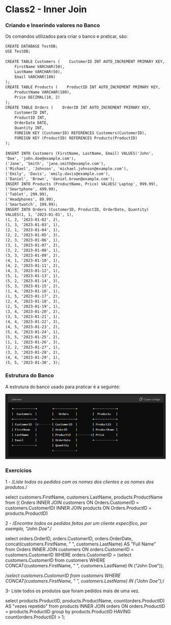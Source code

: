 # Class2 - Inner Join

### Criando e Inserindo valores no Banco

Os comandos utilizados para criar o banco e praticar, são:

```
CREATE DATABASE TestDB;
USE TestDB;

CREATE TABLE Customers (    CustomerID INT AUTO_INCREMENT PRIMARY KEY,
    FirstName VARCHAR(50),
    LastName VARCHAR(50),
    Email VARCHAR(100)
);
CREATE TABLE Products (    ProductID INT AUTO_INCREMENT PRIMARY KEY,
    ProductName VARCHAR(100),
    Price DECIMAL(10, 2)
);
CREATE TABLE Orders (    OrderID INT AUTO_INCREMENT PRIMARY KEY,
    CustomerID INT,
    ProductID INT,
    OrderDate DATE,
    Quantity INT,
    FOREIGN KEY (CustomerID) REFERENCES Customers(CustomerID),
    FOREIGN KEY (ProductID) REFERENCES Products(ProductID)
);

INSERT INTO Customers (FirstName, LastName, Email) VALUES('John', 'Doe', 'john.doe@example.com'),
('Jane', 'Smith', 'jane.smith@example.com'),
('Michael', 'Johnson', 'michael.johnson@example.com'),
('Emily', 'Davis', 'emily.davis@example.com'),
('Daniel', 'Brown', 'daniel.brown@example.com');
INSERT INTO Products (ProductName, Price) VALUES('Laptop', 999.99),
('Smartphone', 499.99),
('Tablet', 299.99),
('Headphones', 89.99),
('Smartwatch', 199.99);
INSERT INTO Orders (CustomerID, ProductID, OrderDate, Quantity) VALUES(1, 1, '2023-01-01', 1),
(1, 2, '2023-01-02', 2),
(1, 3, '2023-01-03', 1),
(2, 1, '2023-01-04', 1),
(2, 2, '2023-01-05', 3),
(2, 3, '2023-01-06', 1),
(3, 1, '2023-01-07', 2),
(3, 2, '2023-01-08', 1),
(3, 3, '2023-01-09', 2),
(4, 1, '2023-01-10', 1),
(4, 2, '2023-01-11', 2),
(4, 3, '2023-01-12', 1),
(5, 1, '2023-01-13', 1),
(5, 2, '2023-01-14', 3),
(5, 3, '2023-01-15', 2),
(1, 4, '2023-01-16', 1),
(1, 5, '2023-01-17', 2),
(2, 4, '2023-01-18', 3),
(2, 5, '2023-01-19', 1),
(3, 4, '2023-01-20', 2),
(3, 5, '2023-01-21', 1),
(4, 4, '2023-01-22', 3),
(4, 5, '2023-01-23', 2),
(5, 4, '2023-01-24', 1),
(5, 5, '2023-01-25', 2),
(1, 1, '2023-01-26', 3),
(2, 2, '2023-01-27', 1),
(3, 3, '2023-01-28', 2),
(4, 4, '2023-01-29', 1),
(5, 5, '2023-01-30', 3);
```


### Estrutura do Banco

A estrutura do banco usado para praticar é a seguinte:

![1721337699969](image/README/1721337699969.png)

###  Exercícios

1 - /*Liste todos os pedidos com os nomes dos clientes e os nomes dos produtos.*/

select customers.FirstName, customers.LastName, products.ProductName from (( Orders
INNER JOIN customers ON Orders.CustomerID = customers.CustomerID)
INNER JOIN products ON Orders.ProductID = products.ProductID)

2 - /*Encontre todos os pedidos feitos por um cliente específico, por exemplo, "John Doe".*/

select orders.OrderID, orders.CustomerID, orders.OrderDate, concat(customers.FirstName, " ", customers.LastName) AS "Full Name" from Orders INNER JOIN customers ON orders.CustomerID = customers.CustomerID WHERE orders.CustomerID = (select customers.CustomerID from customers WHERE  CONCAT(customers.FirstName, " ", customers.LastName) IN ("John Doe"));

/*select customers.CustomerID from customers WHERE  CONCAT(customers.FirstName, " ", customers.LastName) IN ("John Doe");*/

3- Liste todos os produtos que foram pedidos mais de uma vez.

select products.ProductID, products.ProductName, count(orders.ProductID) AS "vezes repetido" from products INNER JOIN orders
ON orders.ProductID = products.ProductID
group by products.ProductID
HAVING
count(orders.ProductID) > 1;
